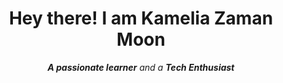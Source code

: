 <h1 align="center">Hey there! I am Kamelia Zaman Moon</h1>
<p align="center">
  <em>
    <b>A passionate learner</b> and a <b>Tech Enthusiast</b>
  </em> 
</p>

<!---
KameliaZaman/KameliaZaman is a ✨ special ✨ repository because its `README.md` (this file) appears on your GitHub profile.
You can click the Preview link to take a look at your changes.
--->

